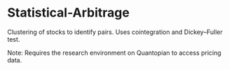 # Statistical-Arbitrage
Clustering of stocks to identify pairs. Uses cointegration and Dickey–Fuller test. 

Note: Requires the research environment on Quantopian to access pricing data. 
